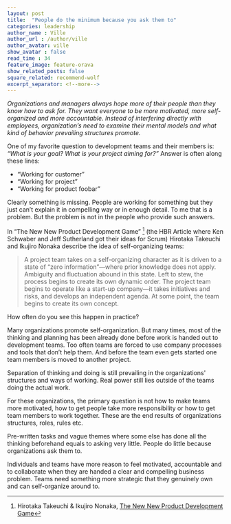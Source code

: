 ```yaml
---
layout: post
title:  "People do the minimum because you ask them to"
categories: leadership
author_name : Ville
author_url : /author/ville
author_avatar: ville
show_avatar : false
read_time : 34
feature_image: feature-orava
show_related_posts: false
square_related: recommend-wolf
excerpt_separator: <!--more-->
---
```


*Organizations and managers always hope more of their people than they know how to ask for. They want everyone to be more motivated, more self-organized and more accountable. Instead of interfering directly with employees, organization’s need to examine their mental models and what kind of behavior prevailing structures promote.*

One of my favorite question to development teams and their members is: *“What is your goal? What is your project aiming for?”* Answer is often along these lines:

* “Working for customer”
* “Working for project”
* “Working for product foobar”

Clearly something is missing. People are working for something but they just can’t explain it in compelling way or in enough detail. To me that is a problem. But the problem is not in the people who provide such answers. 

In “The New New Product Development Game” [^1] (the HBR Article where Ken Schwaber and Jeff Sutherland got their ideas for Scrum) Hirotaka Takeuchi and Ikujiro Nonaka describe the idea of self-organizing teams:

> A project team takes on a self-organizing character as it is driven to a state of “zero information”—where prior knowledge does not apply. Ambiguity and fluctuation abound in this state. Left to stew, the process begins to create its own dynamic order. The project team begins to operate like a start-up company—it takes initiatives and risks, and develops an independent agenda. At some point, the team begins to create its own concept.

How often do you see this happen in practice?

Many organizations promote self-organization. But many times, most of the thinking and planning has been already done before work is handed out to development teams. Too often teams are forced to use company processes and tools that don’t help them. And before the team even gets started one team members is moved to another project.

Separation of thinking and doing is still prevailing in the organizations' structures and ways of working. Real power still lies outside of the teams doing the actual work. 

For these organizations, the primary question is not how to make teams more motivated, how to get people take more responsibility or how to get team members to work together. These are the end results of organizations structures, roles, rules etc.

Pre-written tasks and vague themes where some else has done all the thinking beforehand equals to asking very little. People do little because organizations ask them to. 

Individuals and teams have more reason to feel motivated, accountable and to collaborate when they are handed a clear and compelling business problem.  Teams need something more strategic that they genuinely own and can self-organize around to. 

[^1]: Hirotaka Takeuchi & Ikujiro Nonaka, [The New New Product Development Game](https://hbr.org/1986/01/the-new-new-product-development-game)
